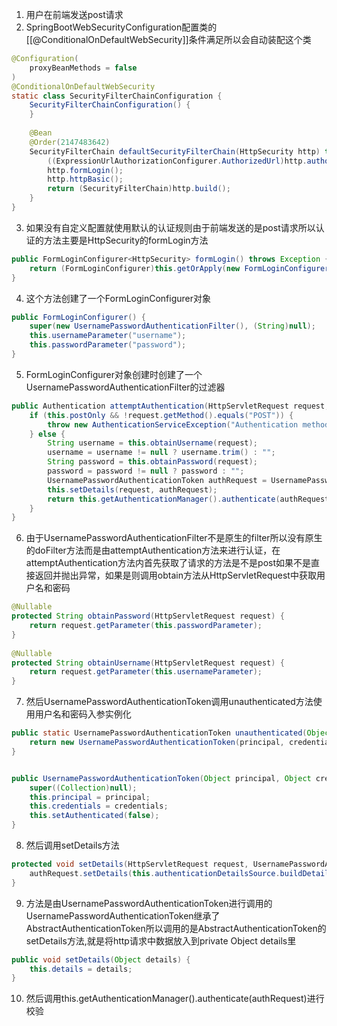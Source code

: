 1. 用户在前端发送post请求
2. SpringBootWebSecurityConfiguration配置类的[[@ConditionalOnDefaultWebSecurity]]条件满足所以会自动装配这个类

```java
@Configuration(  
    proxyBeanMethods = false  
)  
@ConditionalOnDefaultWebSecurity  
static class SecurityFilterChainConfiguration {  
    SecurityFilterChainConfiguration() {  
    }  
  
    @Bean  
    @Order(2147483642)  
    SecurityFilterChain defaultSecurityFilterChain(HttpSecurity http) throws Exception {  
        ((ExpressionUrlAuthorizationConfigurer.AuthorizedUrl)http.authorizeRequests().anyRequest()).authenticated();  
        http.formLogin();  
        http.httpBasic();  
        return (SecurityFilterChain)http.build();  
    }  
}
```
3. 如果没有自定义配置就使用默认的认证规则由于前端发送的是post请求所以认证的方法主要是HttpSecurity的formLogin方法
```java
public FormLoginConfigurer<HttpSecurity> formLogin() throws Exception {  
    return (FormLoginConfigurer)this.getOrApply(new FormLoginConfigurer());  
}
```
4. 这个方法创建了一个FormLoginConfigurer对象
```java
public FormLoginConfigurer() {  
    super(new UsernamePasswordAuthenticationFilter(), (String)null);  
    this.usernameParameter("username");  
    this.passwordParameter("password");  
}
```
5. FormLoginConfigurer对象创建时创建了一个UsernamePasswordAuthenticationFilter的过滤器
```java
public Authentication attemptAuthentication(HttpServletRequest request, HttpServletResponse response) throws AuthenticationException {  
    if (this.postOnly && !request.getMethod().equals("POST")) {  
        throw new AuthenticationServiceException("Authentication method not supported: " + request.getMethod());  
    } else {  
        String username = this.obtainUsername(request);  
        username = username != null ? username.trim() : "";  
        String password = this.obtainPassword(request);  
        password = password != null ? password : "";  
        UsernamePasswordAuthenticationToken authRequest = UsernamePasswordAuthenticationToken.unauthenticated(username, password);  
        this.setDetails(request, authRequest);  
        return this.getAuthenticationManager().authenticate(authRequest);  
    }  
}
```
6. 由于UsernamePasswordAuthenticationFilter不是原生的filter所以没有原生的doFilter方法而是由attemptAuthentication方法来进行认证，在attemptAuthentication方法内首先获取了请求的方法是不是post如果不是直接返回并抛出异常，如果是则调用obtain方法从HttpServletRequest中获取用户名和密码
```java
@Nullable  
protected String obtainPassword(HttpServletRequest request) {  
    return request.getParameter(this.passwordParameter);  
}  
  
@Nullable  
protected String obtainUsername(HttpServletRequest request) {  
    return request.getParameter(this.usernameParameter);  
}
```
7. 然后UsernamePasswordAuthenticationToken调用unauthenticated方法使用用户名和密码入参实例化
```java
public static UsernamePasswordAuthenticationToken unauthenticated(Object principal, Object credentials) {  
    return new UsernamePasswordAuthenticationToken(principal, credentials);  
}


public UsernamePasswordAuthenticationToken(Object principal, Object credentials) {  
    super((Collection)null);  
    this.principal = principal;  
    this.credentials = credentials;  
    this.setAuthenticated(false);  
}
```
8. 然后调用setDetails方法
```java
protected void setDetails(HttpServletRequest request, UsernamePasswordAuthenticationToken authRequest) {  
    authRequest.setDetails(this.authenticationDetailsSource.buildDetails(request));  
}
```
9. 方法是由UsernamePasswordAuthenticationToken进行调用的UsernamePasswordAuthenticationToken继承了AbstractAuthenticationToken所以调用的是AbstractAuthenticationToken的setDetails方法,就是将http请求中数据放入到private Object details里
```java
public void setDetails(Object details) {  
    this.details = details;  
}
```
10. 然后调用this.getAuthenticationManager().authenticate(authRequest)进行校验